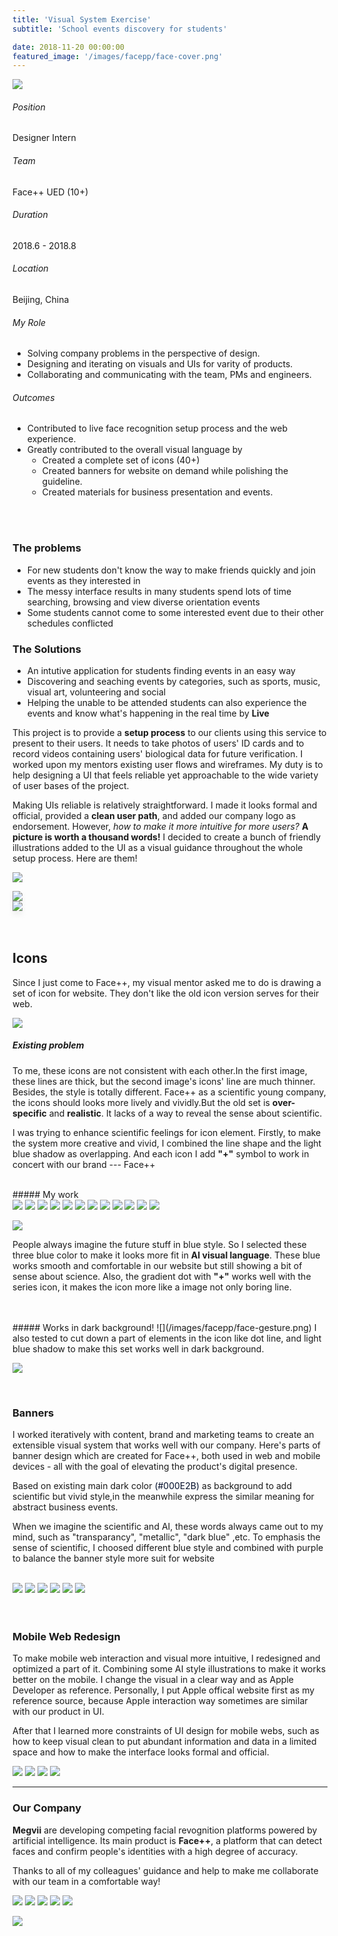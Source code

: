 ```yaml
---
title: 'Visual System Exercise'
subtitle: 'School events discovery for students'

date: 2018-11-20 00:00:00
featured_image: '/images/facepp/face-cover.png'
---
```


<!-- <p class="intro-text"> 

<b>Megvii</b> are developing competing facial revognition platforms powered by artificial intelligence. Its main product is <b>Face++</b>, a platform that can detect faces and confirm people's identities with a high degree of accuracy. </p> -->

![](/images/facepp/facecover.png)

<div class="row fit">
  <div class="col-sm-3 col-xs-12">
    <!-- first column starts from here -->
    <h6>Position</h6>
    Designer Intern
    <h6>Team</h6>
    Face++ UED (10+)
    <h6>Duration</h6>
    2018.6 - 2018.8
    <h6>Location</h6>
    Beijing, China
    <!-- first column ends here -->
  </div>
  <div class="col-sm-9 col-xs-12">
    <!-- second column starts from here -->
    <h6>My Role</h6>
    <ul>
    <li>Solving company problems in the perspective of design.</li>
    <li>Designing and iterating on visuals and UIs for varity of products.</li>
    <li>Collaborating and communicating with the team, PMs and engineers.</li>
    </ul>
    <h6>Outcomes</h6>
    <ul>
    <li>Contributed to live face recognition setup process and the web experience.</li>
    <li>Greatly contributed to the overall visual language by
    <ul>
    <li>Created a complete set of icons (40+)</li>
    <li>Created banners for website on demand while polishing the guideline.</li>
    <li>Created materials for business presentation and events.</li>
    </ul>
    </li>
    </ul>
    <!-- second column ends here -->
  </div>
</div> 



<!-- 

###### My Role 

- Solving company problems in the perspective of design.
- Designing and iterating on visuals and UIs for varity of products.
- Collaborating and communicating with the team, PMs and engineers. 

###### Outcomes

- Contributed to live face recognition setup process and the web experience.
- Greatly contributed to the overall visual language by
  - Created a complete set of icons (40+) 
  - Created banners for website on demand while polishing the guideline.
  - Created materials for business presentation and events.

-->

<br>
<br>

### The problems


- For new students don't know the way to make friends quickly and join events as they interested in
- The messy interface results in many students spend lots of time searching, browsing and view diverse orientation events
- Some students cannot come to some interested event due to their other schedules conflicted

### The Solutions

-  An intutive application for students finding events in an easy way
-  Discovering and seaching events by categories, such as sports, music, visual art, volunteering and social
-  Helping the unable to be attended students can also experience the events and know what's happening in the real time by **Live**


This project is to provide a **setup process** to our clients using this service to present to their users. It needs to take photos of users' ID cards and to record videos containing users' biological data for future verification. I worked upon my mentors existing user flows and wireframes. My duty is to help designing a UI that feels reliable yet approachable to the wide variety of user bases of the project.

Making UIs reliable is relatively straightforward. I made it looks formal and official, provided a **clean user path**, and added our company logo as endorsement. However, _how to make it more intuitive for more users?_ **A picture is worth a thousand words!** I decided to create a bunch of friendly illustrations added to the UI as a visual guidance throughout the whole setup process. Here are them!


![](/images/facepp/ui/faceID.png)


<div class="row fit">
  <div class="col-xs-2"> </div>
  <div class="col-xs-3">
    <img style="box-shadow: 0px 6px 7px 0px #cccccc3d" src="/images/facepp/gif/1.gif">
  </div>
  <div class="col-xs-2"> </div>
  <div class="col-xs-3">
    <img style="box-shadow: 0px 6px 7px 0px #cccccc3d" src="/images/facepp/gif/2.gif">
  </div>
  <div class="col-xs-2"> </div>
</div>

<br>
<br>

## Icons 

Since I just come to Face++, my visual mentor asked me to do is drawing a set of icon for website. They don't like the old icon version serves for their web.

![](/images/facepp/problem.png)

##### Existing problem

To me, these icons are not consistent with each other.In the first image, these lines are thick, but the second image's icons' line are much thinner. Besides, the style is totally different.
Face++ as a scientific young company, the icons should looks more lively and vividly.But the old set is **over-specific** and **realistic**. It lacks of a way to reveal the sense about scientific.
 
I was trying to enhance scientific feelings for icon element. 
Firstly, to make the system more creative and vivid, I combined the line shape and the light blue shadow as overlapping. And each icon I add **"+"** symbol to work in concert with our brand --- Face++

<br>
##### My work

<div class="gallery" data-columns="3">
	<img src="/images/facepp/icon/icon1.png">
  <img src="/images/facepp/icon/icon2.png">
  <img src="/images/facepp/icon/icon3.png">
  <img src="/images/facepp/icon/icon4.png">
  <img src="/images/facepp/icon/icon5.png">
  <img src="/images/facepp/icon/icon6.png">
  <img src="/images/facepp/icon/icon7.png">
  <img src="/images/facepp/icon/icon8.png">
  <img src="/images/facepp/icon/icon9.png">
  <img src="/images/facepp/icon/icon10.png"> 	
  <img src="/images/facepp/icon/icon11.png">
  <img src="/images/facepp/icon/icon12.png">
</div>
	
![](/images/facepp/face-color.png)

 People always imagine the future stuff in blue style. So I selected these three blue color to make it looks more fit in **AI visual language**. These blue works smooth and comfortable in our website but still showing a bit of sense about science. Also, the gradient dot with **"+"** works well with the series icon, it makes the icon more like a image not only boring line.
	
<br>
<br> 
##### Works in dark background!
![](/images/facepp/face-gesture.png)
I also tested to cut down a part of elements in the icon like dot line, and light blue shadow to make this set works well in dark background.

![](/images/facepp/icon/icon-black.png)

<br>

### Banners 

I worked iteratively with content, brand and marketing teams to create an extensible visual system that works well with our company.
Here's parts of banner design which are created for Face++, both used in web and mobile devices - all with the goal of elevating the product's digital presence. 

Based on existing main dark color <span style="color:#000E2B">(#000E2B)</span> as background to add scientific but vivid style,in the meanwhile express the similar meaning for abstract business events.

When we imagine the scientific and AI, these words always came out to my mind, such as "transparancy", "metallic", "dark blue" ,etc.
To emphasis the sense of scientific, I choosed different blue style and combined with purple to balance the banner style more suit for website

<br>
<div class="gallery" data-columns="3">
	<img src="/images/facepp/1quick-guide.png">
	<img src="/images/facepp/2face-detection.png">
	<img src="/images/facepp/3face-merging.png">
	<img src="/images/facepp/4face-searching.png">
	<img src="/images/facepp/5face-merging-API.png">
	<img src="/images/facepp/6faceID.png">
</div>

<br>
<br>

### Mobile Web Redesign 

To make mobile web interaction and visual more intuitive, I redesigned and optimized a part of it. Combining some AI style illustrations to make it works better on the mobile. I change the visual in a clear way and as Apple Developer as reference.
Personally, I put Apple offical website first as my reference source, because Apple interaction way sometimes are similar with our product in UI. 

After that I learned more constraints of UI design for mobile webs, such as how to keep visual clean to put abundant information and data in a limited space and how to make the interface looks formal and official. 


<div class="gallery" data-columns="2">
	<img src="/images/facepp/ui/ui3.jpg">
	<img src="/images/facepp/ui/ui1.jpg">
	<img src="/images/facepp/ui/ui4.jpg">
	<img src="/images/facepp/ui/ui5.jpg">
</div>

---

### Our Company 

<b>Megvii</b> are developing competing facial revognition platforms powered by artificial intelligence. Its main product is <b>Face++</b>, a platform that can detect faces and confirm people's identities with a high degree of accuracy.

Thanks to all of my colleagues' guidance and help to make me collaborate with our team in a comfortable way!

<div class="gallery" data-columns="3">
	<img src="/images/facepp/workingPhoto/2.jpg">
	<img src="/images/facepp/workingPhoto/1.jpg">
	<img src="/images/facepp/workingPhoto/4.jpg">
	<img src="/images/facepp/workingPhoto/5.jpg">
	<img src="/images/facepp/workingPhoto/6.jpg">
	
</div>

![](/images/facepp/last.png)


